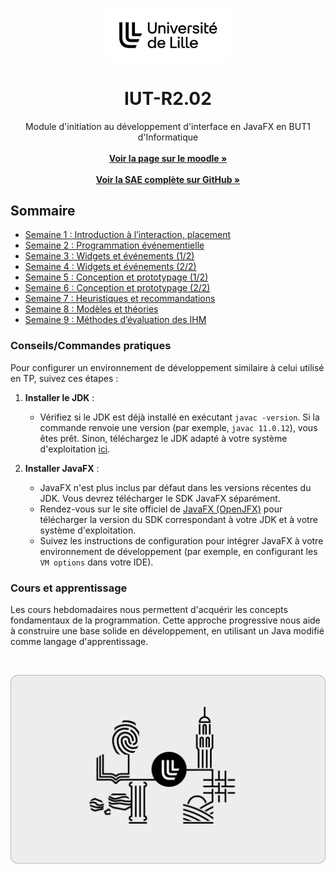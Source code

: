 <br/>
<p align="center">
    <picture>
        <source media="(prefers-color-scheme: dark)" srcset="https://github.com/yannouuuu/IUT-SAE1.01/raw/main/.github/assets/header_univlille_light.png" width="200px">
        <img alt="UnivLilleLogo" src="https://github.com/yannouuuu/IUT-SAE1.01/raw/main/.github/assets/header_univlille_dark.png" width="200px">
    </picture>
  <h1 align="center">IUT-R2.02</h1>
</p>

<p align="center">
    Module d'initiation au développement d'interface en JavaFX en BUT1 d'Informatique
    <br/>
    <br/>
    <a href="https://moodle.univ-lille.fr/course/view.php?id=682"><strong>Voir la page sur le moodle »</strong></a>
    <br/>
    <br/>
    <a href="https://github.com/yannouuuu/IUT-SAE2.01-2.02"><strong>Voir la SAE complète sur GitHub »</strong></a>
</p>

## Sommaire

- [Semaine 1 : Introduction à l’interaction, placement](./src/semaine1/)
- [Semaine 2 : Programmation événementielle](./src/semaine2/)
- [Semaine 3 : Widgets et événements (1/2)](./src/semaine3/)
- [Semaine 4 : Widgets et événements (2/2)](./src/semaine4/)
- [Semaine 5 : Conception et prototypage (1/2)](./src/semaine5/)
- [Semaine 6 : Conception et prototypage (2/2)](./src/semaine6/)
- [Semaine 7 : Heuristiques et recommandations](./src/semaine7/)
- [Semaine 8 : Modèles et théories](./src/semaine8/)
- [Semaine 9 : Méthodes d’évaluation des IHM](./src/semaine9/)

### Conseils/Commandes pratiques

Pour configurer un environnement de développement similaire à celui utilisé en TP, suivez ces étapes :

1. **Installer le JDK** :
   - Vérifiez si le JDK est déjà installé en exécutant `javac -version`. Si la commande renvoie une version (par exemple, `javac 11.0.12`), vous êtes prêt. Sinon, téléchargez le JDK adapté à votre système d'exploitation [ici](https://www.oracle.com/java/technologies/downloads/).

2. **Installer JavaFX** :
   - JavaFX n'est plus inclus par défaut dans les versions récentes du JDK. Vous devrez télécharger le SDK JavaFX séparément.
   - Rendez-vous sur le site officiel de [JavaFX (OpenJFX)](https://openjfx.io/) pour télécharger la version du SDK correspondant à votre JDK et à votre système d'exploitation.
   - Suivez les instructions de configuration pour intégrer JavaFX à votre environnement de développement (par exemple, en configurant les `VM options` dans votre IDE).

### Cours et apprentissage

Les cours hebdomadaires nous permettent d'acquérir les concepts fondamentaux de la programmation. Cette approche progressive nous aide à construire une base solide en développement, en utilisant un Java modifié comme langage d'apprentissage.

<br/>
<p align="center">
    <picture>
        <img alt="UnivLilleLogo" src="https://github.com/yannouuuu/IUT-SAE1.01/raw/main/.github/assets/footer_univlille.png">
    </picture>
</p>